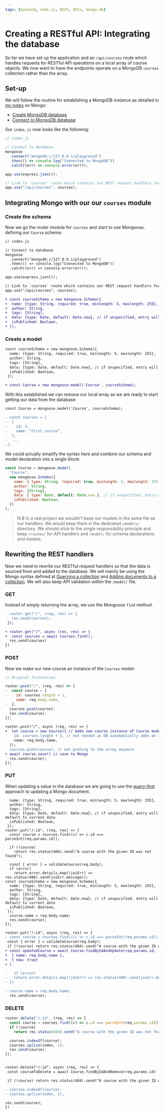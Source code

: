 ```yaml
---
tags: [backend, node-js, REST, APIs, mongo-db]
---
```


# Creating a RESTful API: Integrating the database

So far we have set up the application and an `/api/courses` route which handles
requests for RESTful API operations on a local array of course objects. We now
want to have the endpoints operate on a MongoDB `courses` collection rather than
the array.

## Set-up

We will follow the routine for establishing a MongoDB instance as detailed in
[my notes](Connect_to_database.md) on Mongo:

- [Create MongoDB database](Create_database.md)
- [Connect to MongoDB database](Connect_to_database.md)

Our `index.js` now looks like the following:

```js
// index.js

// Connect to database
mongoose
  .connect("mongodb://127.0.0.1/playground")
  .then(() => console.log("Connected to MongoDB"))
  .catch((err) => console.error(err));

app.use(express.json());

// Link to `courses` route which contains our REST request handlers for this part of the API
app.use("/api/courses", courses);
```

## Integrating Mongo with our our `courses` module

### Create the schema

Now we go the router module for `courses` and start to use Mongoose, defining
our `Course` schema:

```diff
// index.js

// Connect to database
mongoose
  .connect("mongodb://127.0.0.1/playground")
  .then(() => console.log("Connected to MongoDB"))
  .catch((err) => console.error(err));

app.use(express.json());

// Link to `courses` route which contains our REST request handlers for this part of the API
app.use("/api/courses", courses);

+ const courseSchema = new mongoose.Schema({
+  name: {type: String, required: true, minlength: 5, maxlength: 255},
+  author: String,
+  tags: [String],
+  data: {type: Date, default: Date.now}, // if unspecified, entry will default to current date
+  isPublished: Boolean,
+ });

```

### Create a model

```diff
const courseSchema = new mongoose.Schema({
  name: {type: String, required: true, minlength: 5, maxlength: 255},
  author: String,
  tags: [String],
  data: {type: Date, default: Date.now}, // if unspecified, entry will default to current date
  isPublished: Boolean,
 });

+ const Course = new mongoose.model('Course', courseSchema);
```

With this established we can remove our local array as we are ready to start
getting our data from the database:

```diff
const Course = mongoose.model('Course', courseSchema);

- const courses = [
-  {
-    id: 1,
-    name: "First course",
-  },
-  ...
-];
```

We could actually simplify the syntax here and combine our schema and model
declaration into a single block:

```js
const Course = mongoose.model(
  "Course",
  new mongoose.Schema({
    name: { type: String, required: true, minlength: 5, maxlength: 255 },
    author: String,
    tags: [String],
    data: { type: Date, default: Date.now }, // if unspecified, entry will default to current date
    isPublished: Boolean,
  })
);
```

> N.B In a real project we wouldn't keep our models in the same file as our
> handlers. We would keep them in the dedicated `/models/` directory. We should
> stick to the single responsibility principle and keep `/routes/` for API
> handlers and `/model/` for schema declarations and models.

## Rewriting the REST handlers

Now we need to rewrite our RESTful request handlers so that the data is sourced
from and added to the database. We will mainly be using the Mongo syntax defined
at [Querying a collection](Querying_a_collection.md) and
[Adding documents to a collection](Adding_documents_to_a_collection.md).
We will also keep API validation within the `/model/` file.

### GET

Instead of simply returning the array, we use the Mongoose `find` method.

```diff
- router.get("/", (req, res) => {
-  res.send(courses);
 });

+ router.get("/", async (res, res) => {
+  const courses = await Courses.find();
  res.send(courses)
})
```

### POST

Now we make our new course an instance of the `Courses` model:

```js
// Original formulation

router.post("/", (req, res) => {
-  const course = {
-    id: courses.length + 1,
-    name: req.body.name,
-  };
  courses.push(course);
  res.send(course);
});
```

```diff
router.post("/", async (req, res) => {
+  let course = new Course({ // make new course instance of Course model
-   id: courses.length + 1, // not needed as DB automatically adds an id
    name: req.body.name,
  });
- courses.push(course); // not pushing to the array anymore
+ await course.save() // save to Mongo
  res.send(course);
});

```

### PUT

When updating a value in the database we are going to use the
[query-first](Update_document.md#query-first-document-update)
approach to updating a Mongo document.

```jsconst courseSchema = new mongoose.Schema({
  name: {type: String, required: true, minlength: 5, maxlength: 255},
  author: String,
  tags: [String],
  data: {type: Date, default: Date.now}, // if unspecified, entry will default to current date
  isPublished: Boolean,
 });
router.put("/:id", (req, res) => {
  const course = courses.find((c) => c.id === parseInt(req.params.id));

  if (!course)
    return res.status(404).send("A course with the given ID was not found");

  const { error } = validateCourse(req.body);
  if (error)
    return error.details.map((joiErr) => res.status(400).send(joiErr.message));
const courseSchema = new mongoose.Schema({
  name: {type: String, required: true, minlength: 5, maxlength: 255},
  author: String,
  tags: [String],
  data: {type: Date, default: Date.now}, // if unspecified, entry will default to current date
  isPublished: Boolean,
 });
  course.name = req.body.name;
  res.send(course);
});
```

```diff
router.put("/:id", async (req, res) => {
- const course = courses.find((c) => c.id === parseInt(req.params.id));
 const { error } = validateCourse(req.body);
 if (!course) return res.status(404).send("A course with the given ID was not found");
+ const updatedCourse = await Course.findByIdAndUpdate(req.params.id,
+  { name: req.body.name },
+  { new: true}
+ )

-   if (error)
-   return error.details.map((joiErr) => res.status(400).send(joiErr.message));
- })

- course.name = req.body.name;
  res.send(course);
```

### DELETE

```js
router.delete("/:id", (req, res) => {
  const course = courses.find((c) => c.id === parseInt(req.params.id));
  if (!course)
    return res.status(404).send("A course with the given ID was not found");

  courses.indexOf(course);
  courses.splice(index, 1);
  res.send(course);
});
```

```diff

router.delete("/:id", async (req, res) => {
 const courseToDelete = await Course.findByIdAndRemove(req.params.id)

 if (!course) return res.status(404).send("A course with the given ID was not found");

- courses.indexOf(course);
- courses.splice(index, 1);

res.send(course);
})
```
